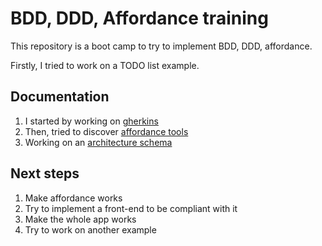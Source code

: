 # BDD, DDD, Affordance training

This repository is a boot camp to try to implement BDD, DDD, affordance.  

Firstly, I tried to work on a TODO list example.

## Documentation

1. I started by working on [gherkins](./doc/gherkins.md)
2. Then, tried to discover [affordance tools](./doc/affordance.md)
3. Working on an [architecture schema](./doc/architecture.md)

## Next steps

1. Make affordance works
2. Try to implement a front-end to be compliant with it
3. Make the whole app works
4. Try to work on another example